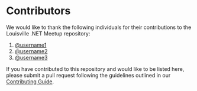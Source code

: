 # Contributors

We would like to thank the following individuals for their contributions to the Louisville .NET Meetup repository:

1. [@username1](https://github.com/username1)
2. [@username2](https://github.com/username2)
3. [@username3](https://github.com/username3)

If you have contributed to this repository and would like to be listed here, please submit a pull request following the guidelines outlined in our [Contributing Guide](https://chatgpt.com/c/contributing.md).